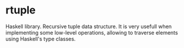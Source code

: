 # rtuple
Haskell library. Recursive tuple data structure. It is very usefull when implementing some low-level operations, allowing to traverse elements using Haskell's type classes.

